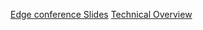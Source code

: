 [Edge conference Slides](https://kubernetes.slack.com/files/ULC00MJRE/F01DUCEFKSL/edge_conference_-_final_slides.pdf)
[Technical Overview](https://www.youtube.com/watch?v=ZbTLGuxH1UA)